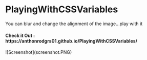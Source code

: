 # PlayingWithCSSVariables
You can blur and change the alignment of the image...play with it
<h4>Check it Out : https://anthonrodgrs01.github.io/PlayingWithCSSVariables/</h4>
![Screenshot](screenshot.PNG)
